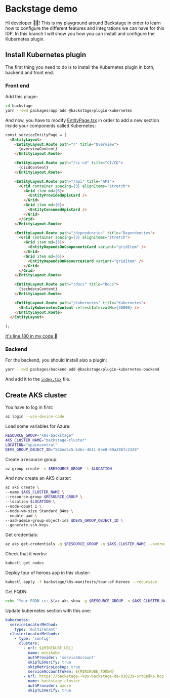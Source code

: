 # Backstage demo

Hi developer 👋🏻! This is my playground around Backstage in order to learn how to configure the different features and integrations we can have for this IDP. In this branch I will show you how you can install and configure the Kubernetes plugin.

## Install Kubernetes plugin

The first thing you need to do is to install the Kubernetes plugin in both, backend and front end.

### Front end

Add this plugin:

```bash
cd backstage
yarn --cwd packages/app add @backstage/plugin-kubernetes
```

And now, you have to modify [EntityPage.tsx](backstage/packages/app/src/components/catalog/EntityPage.tsx) in order to add a new section inside your components called Kubernetes:

```html
const serviceEntityPage = (
  <EntityLayout>
    <EntityLayout.Route path="/" title="Overview">
      {overviewContent}
    </EntityLayout.Route>

    <EntityLayout.Route path="/ci-cd" title="CI/CD">
      {cicdContent}
    </EntityLayout.Route>

    <EntityLayout.Route path="/api" title="API">
      <Grid container spacing={3} alignItems="stretch">
        <Grid item md={6}>
          <EntityProvidedApisCard />
        </Grid>
        <Grid item md={6}>
          <EntityConsumedApisCard />
        </Grid>
      </Grid>
    </EntityLayout.Route>

    <EntityLayout.Route path="/dependencies" title="Dependencies">
      <Grid container spacing={3} alignItems="stretch">
        <Grid item md={6}>
          <EntityDependsOnComponentsCard variant="gridItem" />
        </Grid>
        <Grid item md={6}>
          <EntityDependsOnResourcesCard variant="gridItem" />
        </Grid>
      </Grid>
    </EntityLayout.Route>

    <EntityLayout.Route path="/docs" title="Docs">
      {techdocsContent}
    </EntityLayout.Route>

    <EntityLayout.Route path="/kubernetes" title="Kubernetes">
      <EntityKubernetesContent refreshIntervalMs={30000} />
    </EntityLayout.Route>
  </EntityLayout>
  
);
```

[It's line 180 in my code ](backstage/packages/app/src/components/catalog/EntityPage.tsx#L180)🙂

### Backend

For the backend, you should install also a plugin:

```bash
yarn --cwd packages/backend add @backstage/plugin-kubernetes-backend
```

And add it to the [`index.tsx`](backstage/packages/backend/src/index.ts#47) file.

## Create AKS cluster

You have to log in first:

```bash
az login --use-device-code
```

Load some variables for Azure:

```bash
RESOURCE_GROUP="k8s-backstage"
AKS_CLUSTER_NAME="backstage-cluster"
LOCATION="spaincentral"
DEVS_GROUP_OBJECT_ID="562ed5c5-b4bc-4611-8be0-09a288fc2329"
```

Create a resource group:

```bash
az group create -n $RESOURCE_GROUP -l $LOCATION
```

And now create an AKS cluster:

```bash
az aks create \
--name $AKS_CLUSTER_NAME \
--resource-group $RESOURCE_GROUP \
--location $LOCATION \
--node-count 1 \
--node-vm-size Standard_B4ms \
--enable-aad \
--aad-admin-group-object-ids $DEVS_GROUP_OBJECT_ID \
--generate-ssh-keys
```

Get credentials:

```bash
az aks get-credentials -g $RESOURCE_GROUP -n $AKS_CLUSTER_NAME --overwrite-existing
```

Check that it works:

```bash
kubectl get nodes
```

Deploy tour of heroes app in this cluster:

```bash
kubectl apply -f backstage/k8s-manifests/tour-of-heroes --recursive
```

Get FQDN

```bash
echo "Your FQDN is: $(az aks show -g $RESOURCE_GROUP -n $AKS_CLUSTER_NAME --query "fqdn" -o tsv)"
```

Update kubernetes section with this one:

```yaml
kubernetes:
  serviceLocatorMethod:
    type: 'multiTenant'
  clusterLocatorMethods:
    - type: 'config'
      clusters:
        - url: ${MINIKUBE_URL}
          name: minikube
          authProvider: 'serviceAccount'
          skipTLSVerify: true
          skipMetricsLookup: true
          serviceAccountToken: ${MINIKUBE_TOKEN}
        - url: https://backstage--k8s-backstage-de-038239-srt0pdkp.hcp.spaincentral.azmk8s.io
          name: backstage-cluster
          authProvider: azure
          skipTLSVerify: true
```
